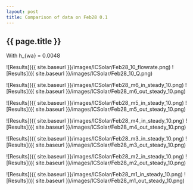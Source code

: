```yaml
---
layout: post
title: Comparison of data on Feb28 0.1
---
```

{{ page.title }}
-----------------
With h_{wa} = 0.0048

![Results]({{ site.baseurl }}/images/ICSolar/Feb28_10_flowrate.png) ![Results]({{ site.baseurl }}/images/ICSolar/Feb28_10_Q.png)

![Results]({{ site.baseurl }}/images/ICSolar/Feb28_m6_in_steady_10.png) ![Results]({{ site.baseurl }}/images/ICSolar/Feb28_m6_out_steady_10.png)

![Results]({{ site.baseurl }}/images/ICSolar/Feb28_m5_in_steady_10.png) ![Results]({{ site.baseurl }}/images/ICSolar/Feb28_m5_out_steady_10.png)

![Results]({{ site.baseurl }}/images/ICSolar/Feb28_m4_in_steady_10.png) ![Results]({{ site.baseurl }}/images/ICSolar/Feb28_m4_out_steady_10.png)

![Results]({{ site.baseurl }}/images/ICSolar/Feb28_m3_in_steady_10.png) ![Results]({{ site.baseurl }}/images/ICSolar/Feb28_m3_out_steady_10.png)

![Results]({{ site.baseurl }}/images/ICSolar/Feb28_m2_in_steady_10.png) ![Results]({{ site.baseurl }}/images/ICSolar/Feb28_m2_out_steady_10.png)

![Results]({{ site.baseurl }}/images/ICSolar/Feb28_m1_in_steady_10.png) ![Results]({{ site.baseurl }}/images/ICSolar/Feb28_m1_out_steady_10.png)

